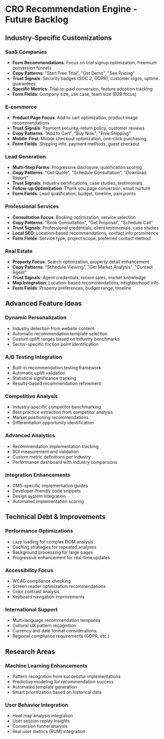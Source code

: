 # CRO Recommendation Engine - Future Backlog

## Industry-Specific Customizations

### SaaS Companies
- **Form Recommendations**: Focus on trial signup optimization, freemium conversion funnels
- **Copy Patterns**: "Start Free Trial", "Get Demo", "See Pricing"
- **Trust Signals**: Security badges (SOC 2, GDPR), customer logos, uptime guarantees
- **Specific Metrics**: Trial-to-paid conversion, feature adoption tracking
- **Form Fields**: Company size, use case, team size (B2B focus)

### E-commerce
- **Product Page Focus**: Add to cart optimization, product image recommendations
- **Trust Signals**: Payment security, return policy, customer reviews
- **Copy Patterns**: "Add to Cart", "Buy Now", "Free Shipping"
- **Mobile-First**: Mobile checkout optimization, one-click purchasing
- **Form Fields**: Shipping info, payment methods, guest checkout

### Lead Generation
- **Multi-Step Forms**: Progressive disclosure, qualification scoring
- **Copy Patterns**: "Get Quote", "Schedule Consultation", "Download Report"
- **Trust Signals**: Industry certifications, case studies, testimonials
- **Follow-up Optimization**: Thank you page conversion, email nurture
- **Form Fields**: Lead qualification, budget, timeline, pain points

### Professional Services
- **Consultation Focus**: Booking optimization, service selection
- **Copy Patterns**: "Book Consultation", "Get Proposal", "Schedule Call"
- **Trust Signals**: Professional credentials, client testimonials, case studies
- **Local SEO**: Location-based recommendations, contact info prominence
- **Form Fields**: Service type, project scope, preferred contact method

### Real Estate
- **Property Focus**: Search optimization, property detail enhancement
- **Copy Patterns**: "Schedule Viewing", "Get Market Analysis", "Contact Agent"
- **Trust Signals**: Agent credentials, recent sales, market knowledge
- **Map Integration**: Location-based recommendations, neighborhood info
- **Form Fields**: Property preferences, budget range, timeline

## Advanced Feature Ideas

### Dynamic Personalization
- Industry detection from website content
- Automatic recommendation template selection
- Custom uplift ranges based on industry benchmarks
- Sector-specific friction point identification

### A/B Testing Integration
- Built-in recommendation testing framework
- Automatic uplift validation
- Statistical significance tracking
- Results-based recommendation refinement

### Competitive Analysis
- Industry-specific competitor benchmarking
- Best practice extraction from competitor analysis
- Market positioning recommendations
- Differentiation opportunity identification

### Advanced Analytics
- Recommendation implementation tracking
- ROI measurement and validation
- Custom metric definitions per industry
- Performance dashboard with industry comparisons

### Integration Enhancements
- CMS-specific implementation guides
- Developer-friendly code snippets
- Design system integration
- Automated implementation scoring

## Technical Debt & Improvements

### Performance Optimizations
- Lazy loading for complex DOM analysis
- Caching strategies for repeated analyses
- Background processing for large pages
- Progressive enhancement for real-time updates

### Accessibility Focus
- WCAG compliance checking
- Screen reader optimization recommendations
- Color contrast analysis
- Keyboard navigation improvements

### International Support
- Multi-language recommendation templates
- Cultural UX pattern recognition
- Currency and date format considerations
- Regional compliance requirements (GDPR, etc.)

## Research Areas

### Machine Learning Enhancements
- Pattern recognition from successful implementations
- Predictive modeling for recommendation success
- Automated template generation
- Smart prioritization based on historical data

### User Behavior Integration
- Heat map analysis integration
- User session replay insights
- Conversion funnel analysis
- Real user metrics (RUM) integration

